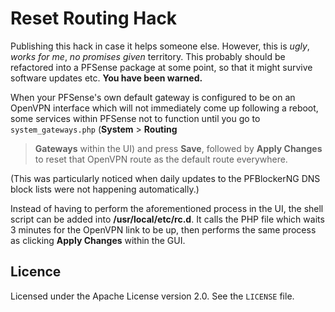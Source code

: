 # Reset Routing Hack

Publishing this hack in case it helps someone else. However, this is _ugly_, _works for me_, _no promises given_ territory. This probably should be 
refactored into a PFSense package at some point, so that it might survive software updates etc. **You have been warned.**

When your PFSense's own default gateway is configured to be on an OpenVPN interface which will not immediately come up following a reboot,
some services within PFSense not to function until you go to `system_gateways.php` (**System** > **Routing** 
> **Gateways** within the UI) and press **Save**, followed by **Apply Changes** to reset that OpenVPN route as the default route everywhere.

(This was particularly noticed when daily updates to the PFBlockerNG DNS block lists were not happening automatically.)

Instead of having to perform the aforementioned process in the UI, the shell script can be added into **/usr/local/etc/rc.d**. It calls the PHP file
which waits 3 minutes for the OpenVPN link to be up, then performs the same process as clicking **Apply Changes** within the GUI.

## Licence

Licensed under the Apache License version 2.0. See the `LICENSE` file.
